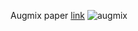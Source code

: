 Augmix paper [link](https://openreview.net/forum?id=S1gmrxHFvB)
![augmix](https://github.com/soonhyeon/Augmix-in-audio-domain/assets/60843029/de3e7ef8-b863-4df0-9735-29d1eae549ef)
